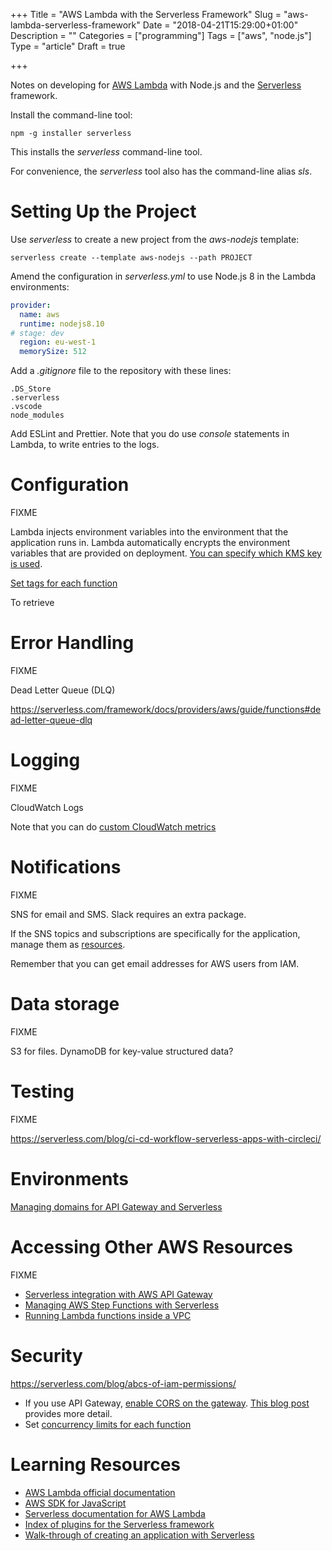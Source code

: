 +++
Title = "AWS Lambda with the Serverless Framework"
Slug = "aws-lambda-serverless-framework"
Date = "2018-04-21T15:29:00+01:00"
Description = ""
Categories = ["programming"]
Tags = ["aws", "node.js"]
Type = "article"
Draft = true

+++

Notes on developing for [AWS Lambda](https://aws.amazon.com/lambda/) with Node.js and the [Serverless](https://www.serverless.com) framework.

<!--more-->

Install the command-line tool:

    npm -g installer serverless

This installs the *serverless* command-line tool.

For convenience, the *serverless* tool also has the command-line alias *sls*.

# Setting Up the Project

Use *serverless* to create a new project from the *aws-nodejs* template:

    serverless create --template aws-nodejs --path PROJECT

Amend the configuration in *serverless.yml* to use Node.js 8 in the Lambda environments:

~~~yaml
provider:
  name: aws
  runtime: nodejs8.10
# stage: dev
  region: eu-west-1
  memorySize: 512
~~~

Add a *.gitignore* file to the repository with these lines:

    .DS_Store
    .serverless
    .vscode
    node_modules

Add ESLint and Prettier. Note that you do use *console* statements in Lambda, to write entries to the logs.

# Configuration

FIXME

Lambda injects environment variables into the environment that the application runs in. Lambda automatically encrypts the environment variables that are provided on deployment. [You can specify which KMS key is used](https://serverless.com/framework/docs/providers/aws/guide/functions#kms-keys).

[Set tags for each function](https://serverless.com/framework/docs/providers/aws/guide/functions#tags)

To retrieve

# Error Handling

FIXME

Dead Letter Queue (DLQ)

https://serverless.com/framework/docs/providers/aws/guide/functions#dead-letter-queue-dlq

# Logging

FIXME

CloudWatch Logs

Note that you can do [custom CloudWatch metrics](https://serverless.com/blog/serverless-ops-metrics/)

# Notifications

FIXME

SNS for email and SMS. Slack requires an extra package.

If the SNS topics and subscriptions are specifically for the application, manage them as [resources](https://serverless.com/framework/docs/providers/aws/guide/resources/).

Remember that you can get email addresses for AWS users from IAM.

# Data storage

FIXME

S3 for files.
DynamoDB for key-value structured data?

# Testing

FIXME

https://serverless.com/blog/ci-cd-workflow-serverless-apps-with-circleci/

# Environments

[Managing domains for API Gateway and Serverless](https://serverless.com/blog/serverless-api-gateway-domain/)

# Accessing Other AWS Resources

FIXME

* [Serverless integration with AWS API Gateway](https://serverless.com/framework/docs/providers/aws/events/apigateway/#lambda-proxy-integration)
* [Managing AWS Step Functions with Serverless](https://serverless.com/blog/how-to-manage-your-aws-step-functions-with-serverless/)
* [Running Lambda functions inside a VPC](https://serverless.com/framework/docs/providers/aws/guide/functions#vpc-configuration)

# Security

https://serverless.com/blog/abcs-of-iam-permissions/

* If you use API Gateway, [enable CORS on the gateway](https://serverless.com/framework/docs/providers/aws/events/apigateway#enabling-cors). [This blog post](https://serverless.com/blog/cors-api-gateway-survival-guide/) provides more detail.
* Set [concurrency limits for each function](https://docs.aws.amazon.com/lambda/latest/dg/concurrent-executions.html)

# Learning Resources

* [AWS Lambda official documentation](https://aws.amazon.com/documentation/lambda/)
* [AWS SDK for JavaScript](https://docs.aws.amazon.com/AWSJavaScriptSDK/latest/index.html)
* [Serverless documentation for AWS Lambda](https://serverless.com/framework/docs/providers/aws/)
* [Index of plugins for the Serverless framework](https://github.com/serverless/plugins)
* [Walk-through of creating an application with Serverless](https://serverless.com/blog/anatomy-of-a-serverless-app/)
